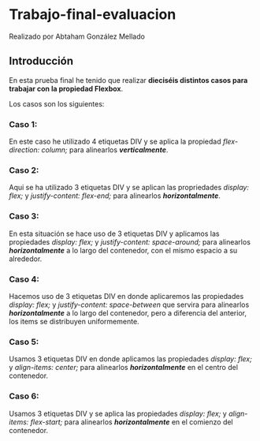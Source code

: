 # Trabajo-final-evaluacion
  Realizado por Abtaham González Mellado

  ## Introducción
  En esta prueba final he tenido que realizar **dieciséis distintos casos para trabajar con la propiedad Flexbox**.
  
  Los casos son los siguientes:
  
  ### Caso 1:
  En este caso he utilizado 4 etiquetas DIV y se aplica la propiedad *flex-direction: column;* para alinearlos ***verticalmente***.
  
  ### Caso 2:
  Aqui se ha utilizado 3 etiquetas DIV y se aplican las propriedades *display: flex;* y *justify-content: flex-end;* para alinearlos ***horizontalmente***.
  
  ### Caso 3:
  En esta situación se hace uso de 3 etiquetas DIV y aplicamos las propiedades *display: flex;* y *justify-content: space-around;* para alinearlos ***horizontalmente***   a lo largo del contenedor, con el mismo espacio a su alrededor.
  
  ### Caso 4:
  Hacemos uso de 3 etiquetas DIV en donde aplicaremos las propiedades *display: flex;* y *justify-content: space-between* que servira para alinearlos                ***horizontalmente*** a lo largo del contenedor, pero a diferencia del anterior, los items se distribuyen uniformemente.
  
  ### Caso 5:
  Usamos 3 etiquetas DIV en donde aplicamos las propiedades *display: flex;* y *align-items: center;* para alinearlos ***horizontalmente*** en el centro del contenedor.
  
  ### Caso 6:
  Usamos 3 etiquetas DIV y se aplica las propiedades *display: flex;* y *align-items: flex-start;* para alinearlos ***horizontalmente*** en el comienzo del contenedor.
  
  
